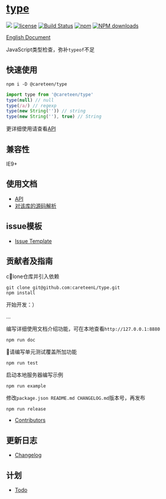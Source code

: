 # [type](https://github.com/careteenL/type)
[![](https://img.shields.io/badge/Powered%20by-type-brightgreen.svg)](https://github.com/careteenL/type)
[![license](https://img.shields.io/badge/license-MIT-blue.svg)](https://github.com/careteenL/type/blob/master/LICENSE)
[![Build Status](https://travis-ci.org/careteenL/type.svg?branch=master)](https://travis-ci.org/careteenL/type)
[![npm](https://img.shields.io/badge/npm-0.1.2-orange.svg)](https://www.npmjs.com/package/@careteen/type)
[![NPM downloads](http://img.shields.io/npm/dm/@careteen/type.svg?style=flat-square)](http://www.npmtrends.com/@careteen/type)

[English Document](./README.en_US.md)

JavaScript类型检查，弥补`typeof`不足

## 快速使用

```shell
npm i -D @careteen/type
```

```js
import type from '@careteen/type'
type(null) // null
type(/a/) // regexp
type(new String('')) // string
type(new String(''), true) // String
```
更详细使用请查看[API](./doc/api.md)

## 兼容性

IE9+

## 使用文档

- [API](./doc/api.md)
- [对该库的源码解析](xxx)

## issue模板

- [Issue Template](./ISSUETEMPLATE.md)

## 贡献者及指南

clone仓库并引入依赖
```shell
git clone git@github.com:careteenL/type.git
npm install
```
开始开发：）

...

编写详细使用文档介绍功能，可在本地查看`http://127.0.0.1:8880`
```shell
npm run doc
```
请编写单元测试覆盖所加功能
```shell
npm run test
```
启动本地服务器编写示例
```shell
npm run example
```
修改`package.json README.md CHANGELOG.md`版本号，再发布
```shell
npm run release
```

- [Contributors](https://github.com/careteenL/type/graphs/contributors)

## 更新日志

- [Changelog](./CHANGELOG.md)

## 计划

- [Todo](./TODO.md)